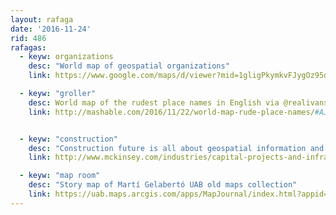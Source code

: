 ```yaml
---
layout: rafaga
date: '2016-11-24'
rid: 486
rafagas:
  - keyw: organizations
    desc: "World map of geospatial organizations"
    link: https://www.google.com/maps/d/viewer?mid=1gligPkymkvFJygOz95dS7IgWHoE&ll=6.356810528456023%2C0&z=2

  - keyw: "groller"
    desc: World map of the rudest place names in English via @realivansanchez
    link: http://mashable.com/2016/11/22/world-map-rude-place-names/#AJ8KfCH28qq2


  - keyw: "construction"
    desc: "Construction future is all about geospatial information and BIM"
    link: http://www.mckinsey.com/industries/capital-projects-and-infrastructure/our-insights/imagining-constructions-digital-future

  - keyw: "map room"
    desc: "Story map of Martí Gelabertó UAB old maps collection"
    link: https://uab.maps.arcgis.com/apps/MapJournal/index.html?appid=1e0f291aad5644f9b5243f649e017641
---
```

